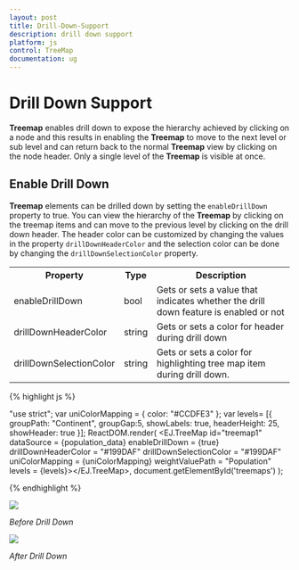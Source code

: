 ```yaml
---
layout: post
title: Drill-Down-Support
description: drill down support
platform: js
control: TreeMap
documentation: ug
---
```


# Drill Down Support

**Treemap** enables drill down to expose the hierarchy achieved by clicking on a node and this results in enabling the **Treemap** to move to the next level or sub level and can return back to the normal **Treemap** view by clicking on the node header. Only a single level of the **Treemap** is visible at once.

## Enable Drill Down

**Treemap** elements can be drilled down by setting the `enableDrillDown` property to true. You can view the hierarchy of the **Treemap** by clicking on the treemap items and can move to the previous level by clicking on the drill down header. The header color can be customized by changing the values in the property `drillDownHeaderColor` and the selection color can be done by changing the `drillDownSelectionColor` property.

<table>
<tr>
<th>
Property</th><th>
Type</th><th>
Description</th></tr>
<tr>
<td>
enableDrillDown</td><td>
bool</td><td>
Gets or sets a value that indicates whether the drill down feature is enabled or not</td></tr>
<tr>
<td>
drillDownHeaderColor</td><td>
string</td><td>
Gets or sets a color for header during drill down</td></tr>
<tr>
<td>
drillDownSelectionColor</td><td>
string</td><td>
Gets or sets a color for highlighting tree map item during drill down.</td></tr>
</table>


{% highlight js %}

"use strict";
 var uniColorMapping = { color: "#CCDFE3" };
 var levels= [{ 
            groupPath: "Continent",
            groupGap:5,
            showLabels: true,
            headerHeight: 25, 
            showHeader: true 
}];
ReactDOM.render(
    <EJ.TreeMap id="treemap1" dataSource = {population_data}  enableDrillDown = {true} drillDownHeaderColor = "#199DAF" drillDownSelectionColor = "#199DAF" 
    uniColorMapping = {uniColorMapping}  weightValuePath = "Population" 
    levels = {levels}></EJ.TreeMap>,
    document.getElementById('treemaps')
);



{% endhighlight %}



![](/js/TreeMap/Drill-Down-Support_images/Drill-Down-Support_img1.png)

_Before Drill Down_

![](/js/TreeMap/Drill-Down-Support_images/Drill-Down-Support_img2.png)

_After Drill Down_

